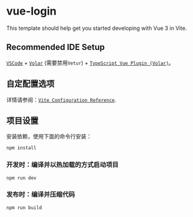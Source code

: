 # vue-login

This template should help get you started developing with Vue 3 in Vite.

## Recommended IDE Setup

[`VSCode`](https://code.visualstudio.com/) + [`Volar`](https://marketplace.visualstudio.com/items?itemName=Vue.volar) (需要禁用`Vetur`) + [`TypeScript Vue Plugin (Volar)`](https://marketplace.visualstudio.com/items?itemName=Vue.vscode-typescript-vue-plugin)。

## 自定配置选项

详情请参阅：[`Vite Configuration Reference`](https://vitejs.dev/config/).

## 项目设置

安装依赖，使用下面的命令行安装：

```sh
npm install
```

### 开发时：编译并以热加载的方式启动项目

```sh
npm run dev
```

### 发布时：编译并压缩代码

```sh
npm run build
```
